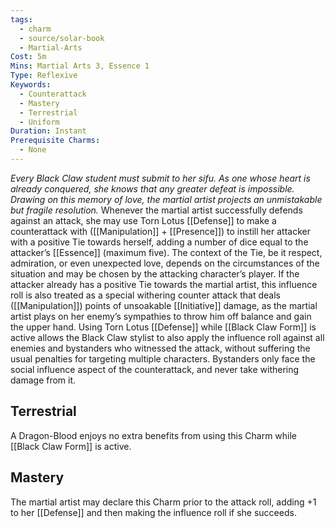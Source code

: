 ```yaml
---
tags:
  - charm
  - source/solar-book
  - Martial-Arts
Cost: 5m
Mins: Martial Arts 3, Essence 1
Type: Reflexive
Keywords:
  - Counterattack
  - Mastery
  - Terrestrial
  - Uniform
Duration: Instant
Prerequisite Charms:
  - None
---
```

*Every Black Claw student must submit to her sifu. As one whose heart is already conquered, she knows that any greater defeat is impossible. Drawing on this memory of love, the martial artist projects an unmistakable but fragile resolution.*
Whenever the martial artist successfully defends against an attack, she may use Torn Lotus [[Defense]] to make a counterattack with ([[Manipulation]] + [[Presence]]) to instill her attacker with a positive Tie towards herself, adding a number of dice equal to the attacker’s [[Essence]] (maximum five). The context of the Tie, be it respect, admiration, or even unexpected love, depends on the circumstances of the situation and may be chosen by the attacking character’s player. 
If the attacker already has a positive Tie towards the martial artist, this influence roll is also treated as a special withering counter attack that deals ([[Manipulation]]) points of unsoakable [[Initiative]] damage, as the martial artist plays on her enemy’s sympathies to throw him off balance and gain the upper hand. 
Using Torn Lotus [[Defense]] while [[Black Claw Form]] is active allows the Black Claw stylist to also apply the influence roll against all enemies and bystanders who witnessed the attack, without suffering the usual penalties for targeting multiple characters. Bystanders only face the social influence aspect of the counterattack, and never take withering damage from it. 
## Terrestrial
A Dragon-Blood enjoys no extra benefits from using this Charm while [[Black Claw Form]] is active. 
## Mastery
The martial artist may declare this Charm prior to the attack roll, adding +1 to her [[Defense]] and then making the influence roll if she succeeds.